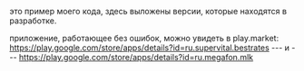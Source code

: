 это пример моего кода, здесь выложены версии, которые находятся в разработке.

приложение, работающее без ошибок, можно увидеть в play.market:
       https://play.google.com/store/apps/details?id=ru.supervital.bestrates
       ---
	   и
       ---
	   https://play.google.com/store/apps/details?id=ru.megafon.mlk
	   
